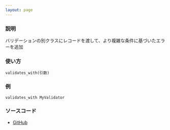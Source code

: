 ```yaml
---
layout: page
---
```

### 説明
バリデーションの別クラスにレコードを渡して、より複雑な条件に基づいたエラーを追加

### 使い方
    validates_with(引数)

### 例
    validates_with MyValidator

### ソースコード
* [GitHub](https://github.com/rails/rails/blob/f33d52c95217212cbacc8d5e44b5a8e3cdc6f5b3/activemodel/lib/active_model/validations/with.rb#L137)